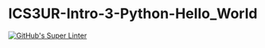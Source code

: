 # ICS3UR-Intro-3-Python-Hello_World


[![GitHub's Super Linter](https://github.com/britney-iyoha/ICS3UR-Intro-03-Python-Hello_World/workflows/GitHub's%20Super%20Linter/badge.svg)](https://github.com/britney-iyoha/ICS3UR-Intro-03-Python-Hello_World/actions)
